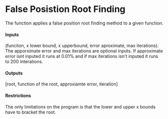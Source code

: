 # False Posistion Root Finding
The function applies a false position root finding method to a given function. 
#### Inputs
(funciton, x lower bound, x upperbound, error aproximate, max iterations).
The apporximate error and max iterations are optional inputs. If approximate error isnt inputed it runs at 0.01%
and if max iterations isn't inputed it runs to 200 interations. 
#### Outputs
[root, function of the root, approxiamte error, iteration]
#### Restrictions
The only limitations on the program is that the lower and upper x bounds have to bracket the root.
